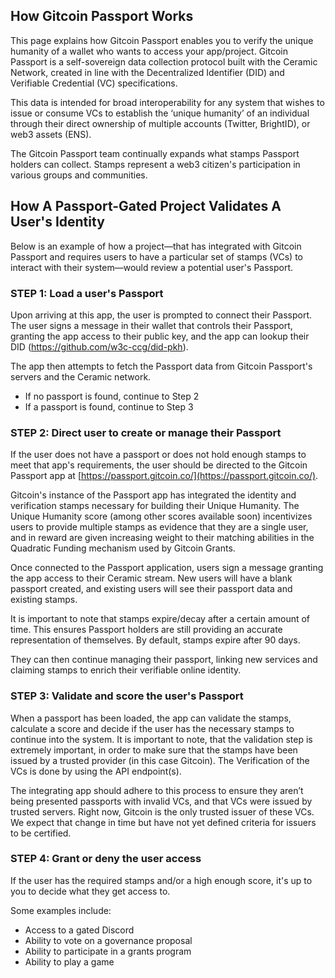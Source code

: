 ## How Gitcoin Passport Works

This page explains how Gitcoin Passport enables you to verify the unique humanity of a wallet who wants to access your app/project.
Gitcoin Passport is a self-sovereign data collection protocol built with the Ceramic Network, created in line with the Decentralized Identifier (DID) and Verifiable Credential (VC) specifications. 

This data is intended for broad interoperability for any system that wishes to issue or consume VCs to establish the ‘unique humanity’ of an individual through their direct ownership of multiple accounts (Twitter, BrightID), or web3 assets (ENS).

The Gitcoin Passport team continually expands what stamps Passport holders can collect. Stamps represent a web3 citizen's participation in various groups and communities.

## How A Passport-Gated Project Validates A User's Identity

Below is an example of how a project—that has integrated with Gitcoin Passport and requires users to have a particular set of stamps (VCs) to interact with their system—would review a potential user's Passport.

### STEP 1: Load a user's Passport 

Upon arriving at this app, the user is prompted to connect their Passport. The user signs a message in their wallet that controls their Passport, granting the app access to their public key, and the app can lookup their DID (https://github.com/w3c-ccg/did-pkh).

The app then attempts to fetch the Passport data from Gitcoin Passport's servers and the Ceramic network. 

- If no passport is found, continue to ​Step 2
- If a passport is found, continue to ​Step 3


### STEP 2: Direct user to create or manage their Passport

If the user does not have a passport or does not hold enough stamps to meet that app's requirements, the user should be directed to the Gitcoin Passport app at [https://passport.gitcoin.co/](https://passport.gitcoin.co/).

Gitcoin's instance of the Passport app has integrated the identity and verification stamps necessary for building their Unique Humanity. The Unique Humanity score (among other scores available soon) incentivizes users to provide multiple stamps as evidence that they are a single user, and in reward are given increasing weight to their matching abilities in the Quadratic Funding mechanism used by Gitcoin Grants.

Once connected to the Passport application, users sign a message granting the app access to their Ceramic stream. New users will have a blank passport created, and existing users will see their passport data and existing stamps. 

It is important to note that stamps expire/decay after a certain amount of time. This ensures Passport holders are still providing an accurate representation of themselves. By default, stamps expire after 90 days.

They can then continue managing their passport, linking new services and claiming stamps to enrich their verifiable online identity.

### STEP 3: Validate and score the user's Passport

When a passport has been loaded, the app can validate the stamps, calculate a score and decide if the user has the necessary stamps to continue into the system. It is important to note, that the validation step is extremely important, in order to make sure that the stamps have been issued by a trusted provider (in this case Gitcoin). The Verification of the VCs is done by using the API endpoint(s).

The integrating app should adhere to this process to ensure they aren’t being presented passports with invalid VCs, and that VCs were issued by trusted servers. Right now, Gitcoin is the only trusted issuer of these VCs. We expect that change in time but have not yet defined criteria for issuers to be certified.

### STEP 4: Grant or deny the user access

If the user has the required stamps and/or a high enough score, it's up to you to decide what they get access to.

Some examples include: 

- Access to a gated Discord
- Ability to vote on a governance proposal
- Ability to participate in a grants program
- Ability to play a game